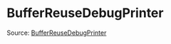 # BufferReuseDebugPrinter

Source: [BufferReuseDebugPrinter](../../csrc/device_lower/pass/alias_memory.cpp#L205)

